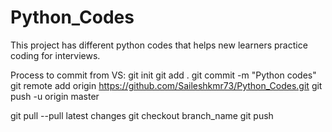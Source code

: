 # Python_Codes

This project has different python codes that helps new learners practice coding for interviews.

Process to commit from VS:
git init
git add .
git commit -m "Python codes"
git remote add origin https://github.com/Saileshkmr73/Python_Codes.git
git push -u origin master

git pull --pull latest changes
git checkout branch_name
git push
